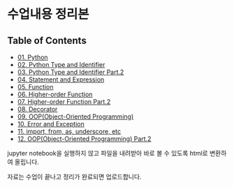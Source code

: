 # 수업내용 정리본
## Table of Contents
- [01. Python](https://wind-kyle.github.io/python-fundamentals/notes/01.%20Python.html)
- [02. Python Type and Identifier](https://wind-kyle.github.io/python-fundamentals/notes/02.%20Python%20Type%20and%20Identifier.html)
- [03. Python Type and Identifier Part.2](https://wind-kyle.github.io/python-fundamentals/notes/03.%20Python%20Type%20and%20Identifier%20Part%202.html)
- [04. Statement and Expression](https://wind-kyle.github.io/python-fundamentals/notes/04.%20Statement%20and%20Expression.html)
- [05. Function](https://wind-kyle.github.io/python-fundamentals/notes/05.%20Function.html)
- [06. Higher-order Function](https://wind-kyle.github.io/python-fundamentals/notes/06.%20Higher-order%20Function.html)
- [07. Higher-order Function Part.2](https://wind-kyle.github.io/python-fundamentals/notes/07.%20Higher-order%20Function%20Part%202.html)
- [08. Decorator](https://wind-kyle.github.io/python-fundamentals/notes/08.%20Decorator.html)
- [09. OOP(Object-Oriented Programming)](https://wind-kyle.github.io/python-fundamentals/notes/09.%20OOP(Object-Oriented%20Programming).html)
- [10. Error and Exception](https://wind-kyle.github.io/python-fundamentals/notes/10.%20Error%20and%20Exception.html)
- [11. import, from, as, underscore, etc](https://wind-kyle.github.io/python-fundamentals/notes/11.%20import%2C%20from%2C%20as%2C%20underscore%2C%20etc.html)
- [12. OOP(Object-Oriented Programming) Part.2](https://wind-kyle.github.io/python-fundamentals/notes/12.%20OOP(Object-Oriented%20Programming)%20Part%202.html)

jupyter notebook을 실행하지 않고 파일을 내려받아 바로 볼 수 있도록 html로 변환하여 올립니다.

자료는 수업이 끝나고 정리가 완료되면 업로드합니다.
